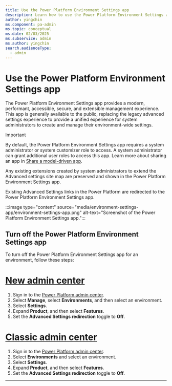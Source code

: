 ```yaml
---
title: Use the Power Platform Environment Settings app
description: Learn how to use the Power Platform Environment Settings app.
author: yingchin
ms.component: pa-admin
ms.topic: conceptual
ms.date: 02/03/2025
ms.subservice: admin
ms.author: yingchin
search.audienceType: 
  - admin
---
```

# Use the Power Platform Environment Settings app

The Power Platform Environment Settings app provides a modern, performant, accessible, secure, and extensible management experience. This app is generally available to the public, replacing the legacy advanced settings experience to provide a unified experience for system administrators to create and manage their environment-wide settings.

> [!IMPORTANT]
> By default, the Power Platform Environment Settings app requires a system administrator or system customizer role to access. A system administrator can grant additional user roles to access this app. Learn more about sharing an app in [Share a model-driven app](/power-apps/maker/model-driven-apps/share-model-driven-app).

Any existing extensions created by system administrators to extend the Advanced settings site map are preserved and shown in the Power Platform Environment Settings app.

Existing Advanced Settings links in the Power Platform are redirected to the Power Platform Environment Settings app.

:::image type="content" source="media/environment-settings-app/environment-settings-app.png" alt-text="Screenshot of the Power Platform Environment Settings app.":::

## Turn off the Power Platform Environment Settings app

To turn off the Power Platform Environment Settings app for an environment, follow these steps:

# [New admin center](#tab/new)

1. Sign in to the [Power Platform admin center](https://admin.powerplatform.microsoft.com/).
1. Select **Manage**, select **Environments**, and then select an environment.
1. Select **Settings**.
1. Expand **Product**, and then select **Features**.
1. Set the **Advanced Settings redirection** toggle to **Off**.

# [Classic admin center](#tab/classic)

1. Sign in to the [Power Platform admin center](https://admin.powerplatform.microsoft.com/).
1. Select **Environments** and select an environment.
1. Select **Settings**.
1. Expand **Product**, and then select **Features**.
1. Set the **Advanced Settings redirection** toggle to **Off**.

---
